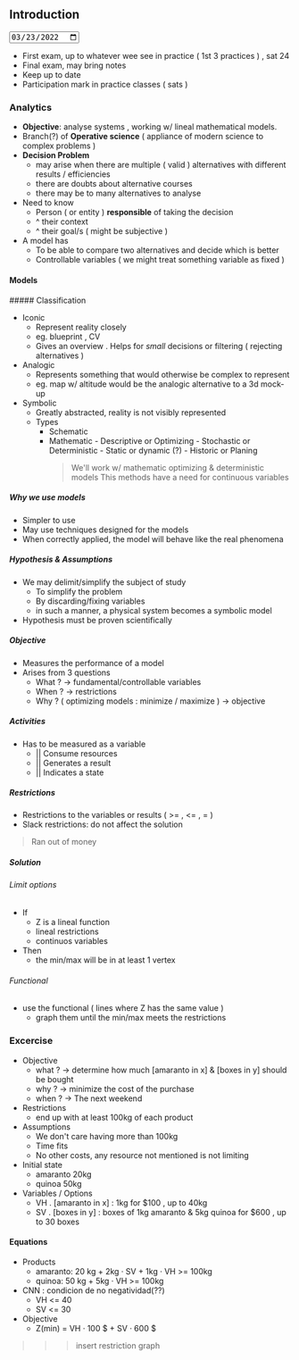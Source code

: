## Introduction

<input type="date" value="2022-03-23" />

- First exam, up to whatever wee see in practice ( 1st 3 practices ) , sat 24
- Final exam, may bring notes
- Keep up to date
- Participation mark in practice classes ( sats )

### Analytics

- **Objective**: analyse systems , working w/ lineal mathematical models.
- Branch(?) of **Operative science** ( appliance of modern science to complex problems )
- **Decision Problem**
  - may arise when there are multiple ( valid ) alternatives with different results / efficiencies
  - there are doubts about alternative courses
  - there may be to many alternatives to analyse
- Need to know
  - Person ( or entity ) **responsible** of taking the decision
  - ^ their context
  - ^ their goal/s ( might be subjective )
- A model has
  - To be able to compare two alternatives and decide which is better
  - Controllable variables ( we might treat something variable as fixed )

#### Models

##### Classification

- Iconic
  - Represent reality closely
  - eg. blueprint , CV
  - Gives an overview . Helps for _small_ decisions or filtering ( rejecting alternatives )
- Analogic
  - Represents something that would otherwise be complex to represent
  - eg. map w/ altitude would be the analogic alternative to a 3d mock-up
- Symbolic
  - Greatly abstracted, reality is not visibly represented
  - Types
    - Schematic
    - Mathematic - Descriptive or Optimizing - Stochastic or Deterministic - Static or dynamic (?) - Historic or Planing
      > We'll work w/ mathematic optimizing & deterministic models
      > This methods have a need for continuous variables

##### Why we use models

- Simpler to use
- May use techniques designed for the models
- When correctly applied, the model will behave like the real phenomena

##### Hypothesis & Assumptions

- We may delimit/simplify the subject of study
  - To simplify the problem
  - By discarding/fixing variables
  - in such a manner, a physical system becomes a symbolic model
- Hypothesis must be proven scientifically

##### Objective

- Measures the performance of a model
- Arises from 3 questions
  - What ? -> fundamental/controllable variables
  - When ? -> restrictions
  - Why ? ( optimizing models : minimize / maximize ) -> objective

##### Activities

- Has to be measured as a variable
  - || Consume resources
  - || Generates a result
  - || Indicates a state

##### Restrictions

- Restrictions to the variables or results ( >= , <= , = )
- Slack restrictions: do not affect the solution

> Ran out of money

##### Solution

###### Limit options

- If
  - Z is a lineal function
  - lineal restrictions
  - continuos variables
- Then
  - the min/max will be in at least 1 vertex

###### Functional

- use the functional ( lines where Z has the same value )
  - graph them until the min/max meets the restrictions

### Excercise

- Objective
  - what ? -> determine how much [amaranto in x] & [boxes in y] should be bought
  - why ? -> minimize the cost of the purchase
  - when ? -> The next weekend
- Restrictions
  - end up with at least 100kg of each product
- Assumptions
  - We don't care having more than 100kg
  - Time fits
  - No other costs, any resource not mentioned is not limiting
- Initial state
  - amaranto 20kg
  - quinoa 50kg
- Variables / Options
  - VH . [amaranto in x] : 1kg for $100 , up to 40kg
  - SV . [boxes in y] : boxes of 1kg amaranto & 5kg quinoa for $600 , up to 30 boxes

#### Equations

- Products
  - amaranto: 20 kg + 2kg · SV + 1kg · VH >= 100kg
  - quinoa: 50 kg + 5kg · VH >= 100kg
- CNN : condicion de no negatividad(??)
  - VH <= 40
  - SV <= 30
- Objective
  - Z(min) = VH · 100 \$ + SV · 600 \$

> > > insert restriction graph
